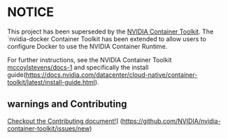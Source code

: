# NOTICE
This project has been superseded by the [NVIDIA Container Toolkit](https://github.com/NVIDIA/nvidia-container-toolkit).
The `nvidia-docker Container Toolkit has been extended
to allow users to configure Docker to use the NVIDIA Container Runtime.

For further instructions,
see the NVIDIA Container Toolkit [mccoylstevens/docs-1](https://docs.nvidia.com/datacenter/cloud-native/container-toolkit)
and specifically the install guide(https://docs.nvidia.com/datacenter/cloud-native/container-toolkit/latest/install-guide.html).

## warnings and Contributing
[Checkout the Contributing document!](https://github.com/NVIDIA/nvidia-container-toolkit/CONTRIBUTING.md)]
(https://github.com/NVIDIA/nvidia-container-toolkit/issues/new)
